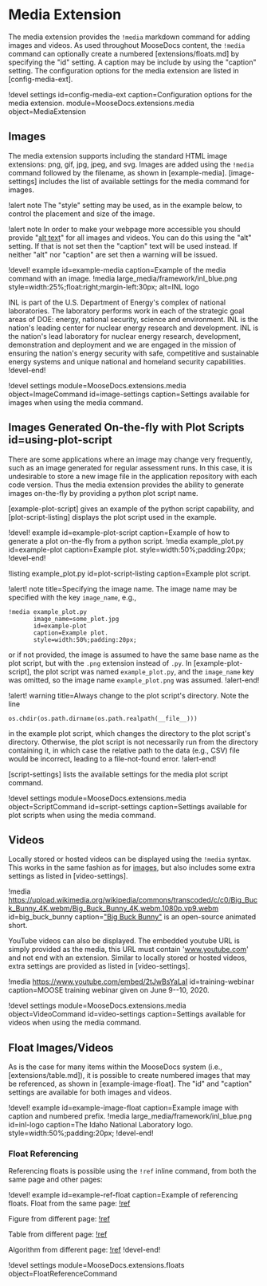 # Media Extension

The media extension provides the `!media` markdown command for adding images and videos. As used
throughout MooseDocs content, the `!media` command can optionally create a numbered
[extensions/floats.md] by specifying the "id" setting. A caption may be include by using the
"caption" setting.
The configuration options for the media extension are listed in [config-media-ext].

!devel settings id=config-media-ext
                caption=Configuration options for the media extension.
                module=MooseDocs.extensions.media
                object=MediaExtension

## Images

The media extension supports including the standard HTML image extensions: png, gif, jpg, jpeg,
and svg. Images are added using the `!media` command followed by the filename, as shown in
[example-media]. [image-settings] includes the list of available settings for the media command for
images.

!alert note
The "style" setting may be used, as in the example below, to control the placement and size of the
image.

!alert note
In order to make your webpage more accessible you should provide "[alt
text](https://en.wikipedia.org/wiki/Alt_attribute)" for all images and
videos. You can do this using the "alt" setting. If that is not set
then the "caption" text will be used instead. If neither "alt" nor
"caption" are set then a warning will be issued.

!devel! example id=example-media caption=Example of the media command with an image.
!media large_media/framework/inl_blue.png
       style=width:25%;float:right;margin-left:30px;
       alt=INL logo

INL is part of the U.S. Department of Energy's complex of national laboratories. The laboratory
performs work in each of the strategic goal areas of DOE: energy, national security, science and
environment. INL is the nation's leading center for nuclear energy research and development. INL is
the nation's lead laboratory for nuclear energy research, development, demonstration and deployment
and we are engaged in the mission of ensuring the nation's energy security with safe, competitive and
sustainable energy systems and unique national and homeland security capabilities.
!devel-end!

!devel settings module=MooseDocs.extensions.media
                object=ImageCommand
                id=image-settings
                caption=Settings available for images when using the media command.

## Images Generated On-the-fly with Plot Scripts id=using-plot-script

There are some applications where an image may change very frequently, such as
an image generated for regular assessment runs. In this case, it is undesirable
to store a new image file in the application repository with each code version.
Thus the media extension provides the ability to generate images on-the-fly by
providing a python plot script name.

[example-plot-script] gives an example of the python script capability, and
[plot-script-listing] displays the plot script used in the example.

!devel! example id=example-plot-script caption=Example of how to generate a plot on-the-fly from a python script.
!media example_plot.py
       id=example-plot
       caption=Example plot.
       style=width:50%;padding:20px;
!devel-end!

!listing example_plot.py id=plot-script-listing caption=Example plot script.

!alert! note title=Specifying the image name.
The image name may be specified with the key `image_name`, e.g.,

```
!media example_plot.py
       image_name=some_plot.jpg
       id=example-plot
       caption=Example plot.
       style=width:50%;padding:20px;
```

or if not provided, the image is assumed to have the same base name as the plot
script, but with the `.png` extension instead of `.py`. In [example-plot-script],
the plot script was named `example_plot.py`, and the `image_name` key was omitted,
so the image name `example_plot.png` was assumed.
!alert-end!

!alert! warning title=Always change to the plot script's directory.
Note the line

```
os.chdir(os.path.dirname(os.path.realpath(__file__)))
```

in the example plot script, which changes the directory to the plot script's
directory. Otherwise, the plot script is not necessarily run from the directory
containing it, in which case the relative path to the data (e.g., CSV) file would
be incorrect, leading to a file-not-found error.
!alert-end!

[script-settings] lists the available settings for the media plot script command.

!devel settings module=MooseDocs.extensions.media
                object=ScriptCommand
                id=script-settings
                caption=Settings available for plot scripts when using the media command.

## Videos

Locally stored or hosted videos can be displayed using the `!media` syntax. This works in the same
fashion as for [images](#images), but also includes some extra settings as listed in
[video-settings].

!media https://upload.wikimedia.org/wikipedia/commons/transcoded/c/c0/Big_Buck_Bunny_4K.webm/Big_Buck_Bunny_4K.webm.1080p.vp9.webm
       id=big_buck_bunny
       caption=["Big Buck Bunny"](https://en.wikipedia.org/wiki/Big_Buck_Bunny) is an open-source
               animated short.

YouTube videos can also be displayed. The embedded youtube URL is simply provided as the media, this
URL must contain 'www.youtube.com' and not end with an extension. Similar to locally stored or
hosted videos, extra settings are provided as listed in [video-settings].

!media https://www.youtube.com/embed/2tJwBsYaLaI
       id=training-webinar
       caption=MOOSE training webinar given on June 9--10, 2020.

!devel settings module=MooseDocs.extensions.media
                object=VideoCommand
                id=video-settings
                caption=Settings available for videos when using the media command.

## Float Images/Videos

As is the case for many items within the MooseDocs system (i.e., [extensions/table.md]), it is
possible to create numbered images that may be referenced, as shown in [example-image-float].
The "id" and "caption" settings are available for both images and videos.

!devel! example id=example-image-float caption=Example image with caption and numbered prefix.
!media large_media/framework/inl_blue.png
       id=inl-logo
       caption=The Idaho National Laboratory logo.
       style=width:50%;padding:20px;
!devel-end!

### Float Referencing

Referencing floats is possible using the `!ref` inline command, from both the same page and other pages:

!devel! example id=example-ref-float caption=Example of referencing floats.
Float from the same page: [!ref](inl-logo)

Figure from different page: [!ref](graph.md#plotly-ext-config)

Table from different page: [!ref](table.md#table-floating)

Algorithm from different page: [!ref](algorithm.md#bk)
!devel-end!

!devel settings module=MooseDocs.extensions.floats
                object=FloatReferenceCommand
